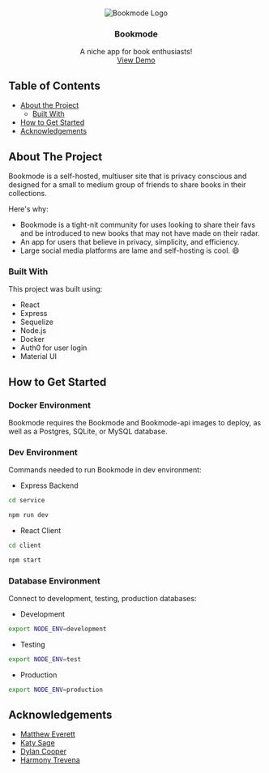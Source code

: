 <!-- PROJECT LOGO -->
<br />
<p align="center">
   
   <img src="https://raw.githubusercontent.com/Mjheverett/book-club-app/master/client/src/images/bookmode.png" alt="Bookmode Logo">

  <h3 align="center">Bookmode</h3>

  <p align="center">
    A niche app for book enthusiasts!
    <br />
    <a href="#">View Demo</a>
  </p>
  
</p>



<!-- TABLE OF CONTENTS -->
## Table of Contents

* [About the Project](#about-the-project)
  * [Built With](#built-with)
* [How to Get Started](#how-to-get-started)
* [Acknowledgements](#acknowledgements)


<!-- ABOUT THE PROJECT -->
## About The Project

Bookmode is a self-hosted, multiuser site that is privacy conscious and designed for a small to medium group of friends to share books in their collections. 

Here's why:
* Bookmode is a tight-nit community for uses looking to share their favs and be introduced to new books that may not have made on their radar. 
* An app for users that believe in privacy, simplicity, and efficiency.
* Large social media platforms are lame and self-hosting is cool. :smile:


### Built With
This project was built using:
* React
* Express
* Sequelize
* Node.js
* Docker
* Auth0 for user login
* Material UI

<!-- Installation -->
## How to Get Started

### Docker Environment
Bookmode requires the Bookmode and Bookmode-api images to deploy, as well as a Postgres, SQLite, or MySQL database.

### Dev Environment

Commands needed to run Bookmode in dev environment:
* Express Backend
```sh
cd service
```
```sh
npm run dev
```

* React Client
```sh
cd client
```
```sh
npm start
```

### Database Environment

Connect to development, testing, production databases:
* Development
```sh
export NODE_ENV=development
```

* Testing
```sh
export NODE_ENV=test
```

* Production
```sh
export NODE_ENV=production
```

<!-- ACKNOWLEDGEMENTS -->
## Acknowledgements
* [Matthew Everett](https://github.com/Mjheverett)
* [Katy Sage](https://github.com/KatySage)
* [Dylan Cooper](https://github.com/Dcooper15)
* [Harmony Trevena](https://github.com/harmonytrevena)
